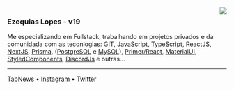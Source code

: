 
<img align='right' src="https://github-readme-stats.vercel.app/api?username=ezequiaslopesdasilva&show_icons=true&title_color=783c00&text_color=af552e&icon_color=783c00&bg_color=f8efd4&cache_seconds=2300">

### Ezequias Lopes - v19 

Me especializando em Fullstack, trabalhando em projetos privados e da comunidada com as teconlogias: [GIT](https://git-scm.com/), [JavaScript](https://developer.mozilla.org/pt-BR/docs/Web/JavaScript), [TypeScript](https://www.typescriptlang.org/), [ReactJS](https://reactjs.org/), [NextJS](https://nextjs.org/), [Prisma](https://www.prisma.io/), ([PostgreSQL](https://www.postgresql.org/) e [MySQL](https://www.mysql.com/)), [Primer/React](https://primer.style/react/), [MaterialUI](https://mui.com/pt/), [StyledComponents](https://www.styled-components.com/), [DiscordJs](https://discord.js.org/) e outras...
  
---

[TabNews](https://www.tabnews.com.br/Ezequias) • [Instagram](https://www.instagram.com/easyquias/) • [Twitter](https://twitter.com/easyquias)
